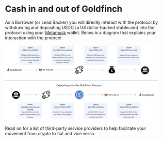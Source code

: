 # Cash in and out of Goldfinch

As a Borrower (or Lead Backer) you will directly interact with the protocol by withdrawing and depositing USDC (a US dollar-backed stablecoin) into the protocol using your [Metamask](https://metamask.io/) wallet. Below is a diagram that explains your interaction with the protocol:&#x20;

![](../../../.gitbook/assets/cashin1.png)

Read on for a list of third-party service providers to help facilitate your movement from crypto to fiat and vice versa.&#x20;
